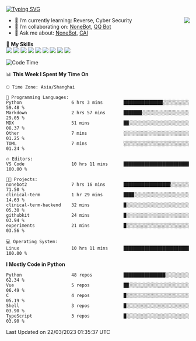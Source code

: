 [![Typing SVG](https://readme-typing-svg.herokuapp.com?size=25&duration=2500&color=8C43EA&vCenter=true&width=200&height=40&lines=Hi+there+%F0%9F%91%8B%F0%9F%8F%BB;I'm+yanyongyu)](https://git.io/typing-svg)

<a href="#">
  <img align="right" src="https://github-readme-stats.vercel.app/api?username=yanyongyu&count_private=true&show_icons=true&bg_color=15,f2f7fd,E0EAFC" />
</a>

- 🌱 I’m currently learning: Reverse, Cyber Security
- 👯 I’m collaborating on: [NoneBot](https://github.com/nonebot), [QQ Bot](https://github.com/Mrs4s/go-cqhttp)
- 💬 Ask me about: [NoneBot](https://github.com/nonebot), [CAI](https://github.com/cscs181/CAI)

🌟 **My Skills**  
![](https://img.shields.io/badge/-Python-3e74a2?style=flat-square&logo=Python&logoColor=fff)
![](https://img.shields.io/badge/-Node.js-339933?style=flat-square&logo=Node.js&logoColor=fff)
![](https://img.shields.io/badge/-Vue-4fc08d?style=flat-square&logo=Vue.js&logoColor=fff)
![](https://img.shields.io/badge/-React-2d98ce?style=flat-square&logo=React&logoColor=fff)
![](https://img.shields.io/badge/-Docker-2496ED?style=flat-square&logo=Docker&logoColor=fff)
![](https://img.shields.io/badge/-Linux-000000?style=flat-square&logo=Linux&logoColor=fff)
![](https://img.shields.io/badge/-MySQL-4479A1?style=flat-square&logo=MySQL&logoColor=fff)
![](https://img.shields.io/badge/-Redis-DC382D?style=flat-square&logo=Redis&logoColor=fff)
![](https://img.shields.io/badge/-MongoDB-47A248?style=flat-square&logo=MongoDB&logoColor=fff)

<!--START_SECTION:waka-->
![Code Time](http://img.shields.io/badge/Code%20Time-3%2C894%20hrs%2049%20mins-blue)

📊 **This Week I Spent My Time On** 

```text
🕑︎ Time Zone: Asia/Shanghai

💬 Programming Languages: 
Python                   6 hrs 3 mins        ███████████████░░░░░░░░░░   59.48 % 
Markdown                 2 hrs 57 mins       ███████░░░░░░░░░░░░░░░░░░   29.05 % 
MDX                      51 mins             ██░░░░░░░░░░░░░░░░░░░░░░░   08.37 % 
Other                    7 mins              ░░░░░░░░░░░░░░░░░░░░░░░░░   01.25 % 
TOML                     7 mins              ░░░░░░░░░░░░░░░░░░░░░░░░░   01.24 % 

🔥 Editors: 
VS Code                  10 hrs 11 mins      █████████████████████████   100.00 % 

🐱‍💻 Projects: 
nonebot2                 7 hrs 16 mins       ██████████████████░░░░░░░   71.50 % 
clinical-term            1 hr 29 mins        ████░░░░░░░░░░░░░░░░░░░░░   14.63 % 
clinical-term-backend    32 mins             █░░░░░░░░░░░░░░░░░░░░░░░░   05.30 % 
githubkit                24 mins             █░░░░░░░░░░░░░░░░░░░░░░░░   03.94 % 
experiments              21 mins             █░░░░░░░░░░░░░░░░░░░░░░░░   03.56 % 

💻 Operating System: 
Linux                    10 hrs 11 mins      █████████████████████████   100.00 % 
```

**I Mostly Code in Python** 

```text
Python                   48 repos            ████████████████░░░░░░░░░   62.34 % 
Vue                      5 repos             ██░░░░░░░░░░░░░░░░░░░░░░░   06.49 % 
C                        4 repos             █░░░░░░░░░░░░░░░░░░░░░░░░   05.19 % 
Shell                    3 repos             █░░░░░░░░░░░░░░░░░░░░░░░░   03.90 % 
TypeScript               3 repos             █░░░░░░░░░░░░░░░░░░░░░░░░   03.90 % 
```




 Last Updated on 22/03/2023 01:35:37 UTC
<!--END_SECTION:waka-->
